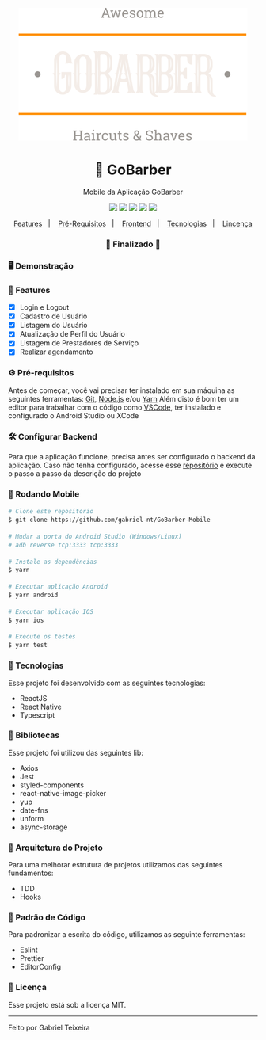 <p align="center">
  <img src="https://github.com/gabriel-nt/GoBarber-Mobile/blob/master/assets/images/logo.svg" alt="GoBarber" />
</p>

<h1 align="center">
    🚀 GoBarber
</h1>
<p align="center">Mobile da Aplicação GoBarber</p>

<p align="center">
  <img src="https://img.shields.io/static/v1?label=react&message=16.13.1&color=61DAFB&logo=react" />
  <img src="https://img.shields.io/static/v1?label=typescript&message=4.0.2&color=blue&logo=typescript" />
  <img src="https://img.shields.io/static/v1?label=react%20native&message=0.63.2&color=21bde8&logo=react" />
  <!--<img src="https://img.shields.io/badge/repo%20size-2.00%20MB-informational" />-->
  <img src="https://img.shields.io/badge/last%20commit-october-orange" />
  <img src="https://img.shields.io/badge/license-MIT-success"/>
</p>

<p align="center">
  <a href="#-features">Features</a>&nbsp;&nbsp;&nbsp;|&nbsp;&nbsp;&nbsp;
  <a href="#-pré-requisitos">Pré-Requisitos</a>&nbsp;&nbsp;&nbsp;|&nbsp;&nbsp;&nbsp;
  <a href="#-rodando-frontend">Frontend</a>&nbsp;&nbsp;&nbsp;|&nbsp;&nbsp;&nbsp;
  <a href="#-tecnologias">Tecnologias</a>&nbsp;&nbsp;&nbsp;|&nbsp;&nbsp;&nbsp;
  <a href="#-licença">Lincença</a>
</p>

<h3 align="center"> 
🚧  Finalizado  🚧
</h3>

### 🖥 Demonstração

### 📎 Features

- [x] Login e Logout
- [x] Cadastro de Usuário
- [x] Listagem do Usuário
- [x] Atualização de Perfil do Usuário
- [x] Listagem de Prestadores de Serviço
- [x] Realizar agendamento

### ⚙ Pré-requisitos

Antes de começar, você vai precisar ter instalado em sua máquina as seguintes ferramentas:
[Git](https://git-scm.com), [Node.js](https://nodejs.org/en/) e/ou [Yarn](https://https://yarnpkg.com/) 
Além disto é bom ter um editor para trabalhar com o código como [VSCode](https://code.visualstudio.com/), 
ter instalado e configurado o Android Studio ou XCode

### 🛠 Configurar Backend
Para que a aplicação funcione, precisa antes ser configurado o backend da aplicação. Caso não tenha configurado, acesse esse [repositório](https://github.com/gabriel-nt/GoBarber-Backend) e execute o passo a passo da descrição do projeto

### 🎲 Rodando Mobile

```bash
# Clone este repositório
$ git clone https://github.com/gabriel-nt/GoBarber-Mobile

# Mudar a porta do Android Studio (Windows/Linux)
# adb reverse tcp:3333 tcp:3333

# Instale as dependências
$ yarn

# Executar aplicação Android
$ yarn android

# Executar aplicação IOS
$ yarn ios

# Execute os testes
$ yarn test
```

### 🚀 Tecnologias

Esse projeto foi desenvolvido com as seguintes tecnologias:

- ReactJS
- React Native
- Typescript

### 📕 Bibliotecas

Esse projeto foi utilizou das seguintes lib:

- Axios
- Jest
- styled-components
- react-native-image-picker
- yup
- date-fns
- unform
- async-storage

### 📙 Arquitetura do Projeto

Para uma melhorar estrutura de projetos utilizamos das seguintes fundamentos:

- TDD
- Hooks

###  📘 Padrão de Código

Para padronizar a escrita do código, utilizamos as seguinte ferramentas:

- Eslint
- Prettier
- EditorConfig

### 📝 Licença

Esse projeto está sob a licença MIT.

<hr/>

Feito por Gabriel Teixeira

